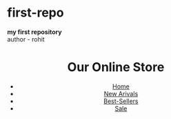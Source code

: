# first-repo
<b>my first repository</b>
<br>
author - rohit
<html>
    <head>
        <title>Blog Post</title>
        <link rel="stylesheet" href="ecommercecss.css">
    </head>
    <body>
        <header>
            <div class="header-container">
            <h1>Our Online Store</h1>
            <nav>
                <ul>
                    <li><a href="home">Home</a></li>
                    <li><a href="new arivals">New Arivals</a></li>
                    <li><a href="best sellers">Best-Sellers</a></li>
                    <li><a href="sale">Sale</a></li>
                </ul>
                <div class="cart-icon">
                </div>
            </nav>
            </div>
        </header>
   </body>
</html>
      
  </body>
</html>
